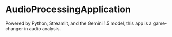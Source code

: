 # AudioProcessingApplication
Powered by Python, Streamlit, and the Gemini 1.5 model, this app is a game-changer in audio analysis.
